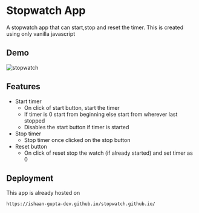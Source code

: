 
# Stopwatch App

A stopwatch app that can start,stop and reset the timer. This is created using only vanilla javascript


## Demo

![stopwatch](https://user-images.githubusercontent.com/121491626/209783127-e07a7ac5-6b5e-4ae1-9726-ef6288b66471.gif)
## Features

- Start timer
    - On click of start button, start the timer
    - If timer is 0 start from beginning else start from wherever last stopped
    - Disables the start button if timer is started
- Stop timer
    - Stop timer once clicked on the stop button
- Reset button
    - On click of reset stop the watch (if already started) and set timer as 0


## Deployment

This app is already hosted on

```bash
https://ishaan-gupta-dev.github.io/stopwatch.github.io/
```

